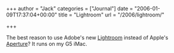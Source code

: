 +++
author = "Jack"
categories = ["Journal"]
date = "2006-01-09T17:37:04+00:00"
title = "Lightroom"
url = "/2006/lightroom/"

+++

The best reason to use Adobe's new [Lightroom](<http://labs.macromedia.com/technologies/lightroom/>) instead of Apple's [Aperture](<http://apple.com/aperture>)? It runs on my G5 iMac.